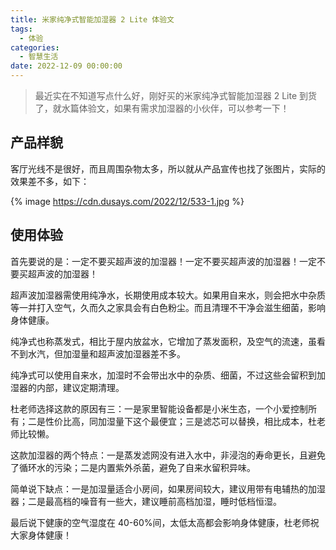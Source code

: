 ```yaml
---
title: 米家纯净式智能加湿器 2 Lite 体验文
tags:
  - 体验
categories:
  - 智慧生活
date: 2022-12-09 00:00:00
---
```


> 最近实在不知道写点什么好，刚好买的米家纯净式智能加湿器 2 Lite 到货了，就水篇体验文，如果有需求加湿器的小伙伴，可以参考一下！

<!-- more -->

## 产品样貌

客厅光线不是很好，而且周围杂物太多，所以就从产品宣传也找了张图片，实际的效果差不多，如下：

{% image https://cdn.dusays.com/2022/12/533-1.jpg %}

## 使用体验

首先要说的是：一定不要买超声波的加湿器！一定不要买超声波的加湿器！一定不要买超声波的加湿器！

超声波加湿器需使用纯净水，长期使用成本较大。如果用自来水，则会把水中杂质等一并打入空气，久而久之家具会有白色粉尘。而且清理不干净会滋生细菌，影响身体健康。

纯净式也称蒸发式，相比于屋内放盆水，它增加了蒸发面积，及空气的流速，虽看不到水汽，但加湿量和超声波加湿器差不多。

纯净式可以使用自来水，加湿时不会带出水中的杂质、细菌，不过这些会留积到加湿器的内部，建议定期清理。

杜老师选择这款的原因有三：一是家里智能设备都是小米生态，一个小爱控制所有；二是性价比高，同加湿量下这个最便宜；三是滤芯可以替换，相比成本，杜老师比较懒。

这款加湿器的两个特点：一是蒸发滤网没有进入水中，非浸泡的寿命更长，且避免了循环水的污染；二是内置紫外杀菌，避免了自来水留积异味。

简单说下缺点：一是加湿量适合小房间，如果房间较大，建议用带有电辅热的加湿器；二是最高档的噪音有一些大，建议睡前高档加湿，睡时低档恒湿。

最后说下健康的空气湿度在 40-60%间，太低太高都会影响身体健康，杜老师祝大家身体健康！